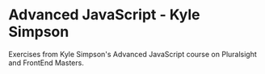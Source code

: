 # Advanced JavaScript - Kyle Simpson

Exercises from Kyle Simpson's Advanced JavaScript course on Pluralsight and FrontEnd Masters.